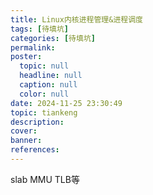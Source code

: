 ```yaml
---
title: Linux内核进程管理&进程调度
tags: [待填坑]
categories: [待填坑]
permalink: 
poster:
  topic: null
  headline: null
  caption: null
  color: null
date: 2024-11-25 23:30:49
topic: tiankeng
description:
cover:
banner:
references:
---
```

slab MMU TLB等
